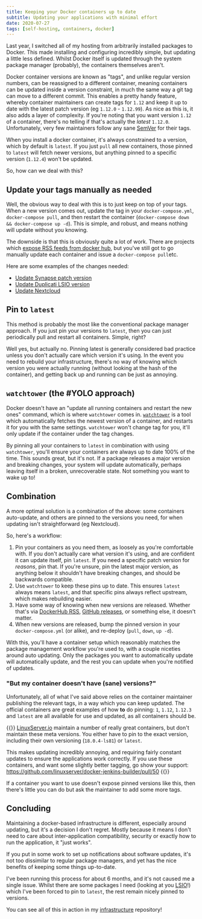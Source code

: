```yaml
---
title: Keeping your Docker containers up to date
subtitle: Updating your applications with minimal effort
date: 2020-07-27
tags: [self-hosting, containers, docker]
---
```


Last year, I switched all of my hosting from arbitrarily installed packages to Docker. This made installing and configuring incredibly simple, but updating a little less defined. Whilst Docker itself is updated through the system package manager (probably), the containers themselves aren't.

Docker container versions are known as "tags", and unlike regular version numbers, can be reassigned to a different container, meaning containers can be updated inside a version constraint, in much the same way a git tag can move to a different commit. This enables a pretty handy feature, whereby container maintainers can create tags for `1.12` and keep it up to date with the latest patch version (eg `1.12.0` - `1.12.99`). As nice as this is, it also adds a layer of complexity. If you're noting that you want version `1.12` of a container, there's no telling if that's actually the _latest_ `1.12.0`. Unfortunately, very few maintainers follow any sane [SemVer](https://semver.org/) for their tags.

When you install a docker container, it's always constrained to a version, which by default is `latest`. If you just `pull` all new containers, those pinned to `latest` will fetch newer versions, but anything pinned to a specific version (`1.12.4`) won't be updated.

So, how can we deal with this?

## Update your tags manually as needed

Well, the obvious way to deal with this is to just keep on top of your tags. When a new version comes out, update the tag in your `docker-compose.yml`, `docker-compose pull`, and then restart the container (`docker-compose down && docker-compose up -d`). This is simple, and robust, and means nothing will update without you knowing.

The downside is that this is obviously quite a lot of work. There are projects which [expose RSS feeds from docker hub](https://docker-hub-rss.theconnman.vercel.app/), but you've still got to go manually update each container and issue a `docker-compose pull`etc.

Here are some examples of the changes needed:

- [Update Synapse patch version](https://github.com/RealOrangeOne/infrastructure/commit/452118e2a9f07b802840e34954e4a8ad9074e694)
- [Update Duplicati LSIO version](https://github.com/RealOrangeOne/infrastructure/commit/ba486a26e4457214509b8682473280d239036cd4)
- [Update Nextcloud](https://github.com/RealOrangeOne/infrastructure/commit/005cc528b6ace28b70197d1d73afb92443d1a1d7)

## Pin to `latest`

This method is probably the most like the conventional package manager approach. If you just pin your versions to `latest`, then you can just periodically pull and restart all containers. Simple, right?

Well yes, but actually no. Pinning latest is generally considered bad practice unless you don't actually care which version it's using. In the event you need to rebuild your infrastructure, there's no way of knowing which version you were actually running (without looking at the hash of the container), and getting back up and running can be just as annoying.

##  `watchtower` (the #YOLO approach)

Docker doesn't have an "update all running containers and restart the new ones" command, which is where `watchtower` comes in. [`watchtower`](https://containrrr.dev/watchtower/) is a tool which automatically fetches the newest version of a container, and restarts it for you with the same settings. `watchtower` won't change tag for you, it'll only update if the container under the tag changes.

By pinning all your containers to `latest` in combination with using `watchtower`, you'll ensure your containers are always up to date 100% of the time. This sounds great, but it's not. If a package releases a major version and breaking changes, your system will update automatically, perhaps leaving itself in a broken, unrecoverable state. Not something you want to wake up to!

## Combination

A more optimal solution is a combination of the above: some containers auto-update, and others are pinned to the versions you need, for when updating isn't straightforward (eg Nextcloud).

So, here's a workflow:

1. Pin your containers as you need them, as loosely as you're comfortable with. If you don't actually care what version it's using, and are confident it can update itself, pin `latest`. If you need a specific patch version for _reasons_, pin that. If you're unsure, pin the latest major version, as anything below it shouldn't have breaking changes, and should be backwards compatible.
2. Use `watchtower` to keep these pins up to date. This ensures `latest` always means `latest`, and that specific pins always reflect upstream, which makes rebuilding easier.
3. Have some way of knowing when new versions are released. Whether that's via [DockerHub RSS](https://docker-hub-rss.theconnman.vercel.app/), [GitHub releases](https://github.community/t/rss-feeds-for-github-projects/292), or something else, it doesn't matter.
4. When new versions are released, bump the pinned version in your `docker-compose.yml` (or alike), and re-deploy (`pull`, `down`, `up -d`).

With this, you'll have a container setup which reasonably matches the package management workflow you're used to, with a couple niceties around auto updating. Only the packages you want to automatically update will automatically update, and the rest you can update when you're notified of updates.

### "But my container doesn't have (sane) versions?"

Unfortunately, all of what I've said above relies on the container maintainer publishing the relevant tags, in a way which you can keep updated. The official containers are great examples of how **to** do pinning: `1`, `1.12`, `1.12.3` and `latest` are all available for use and updated, as all containers should be.

{{<block rant>}}
[LinuxServer.io](https://www.linuxserver.io/) maintain a number of really great containers, but don't maintain these meta versions. You either have to pin to the exact version, including their own versioning (`18.0.4-ls81`) or `latest`.

This makes updating incredibly annoying, and requiring fairly constant updates to ensure the applications work correctly. If you use these containers, and want some slightly better tagging, go show your support: https://github.com/linuxserver/docker-jenkins-builder/pull/50
{{</block>}}

If a container you want to use doesn't expose pinned versions like this, then there's little you can do but ask the maintainer to add some more tags.

## Concluding

Maintaining a docker-based infrastructure is different, especially around updating, but it's a decision I don't regret. Mostly because it means I don't need to care about inter-application compatibility, security or exactly how to run the application, it "just works".

If you put in some work to set up notifications about software updates, it's not too dissimilar to regular package managers, and yet has the nice benefits of keeping some things up-to-date.

I've been running this process for about 6 months, and it's not caused me a single issue. Whilst there are some packages I need (looking at you [LSIO](https://github.com/linuxserver/docker-jenkins-builder/pull/50)!) which I've been forced to pin to `latest`, the rest remain nicely pinned to versions.

You can see all of this in action in my [infrastructure](https://github.com/RealOrangeOne/infrastructure/) repository!
